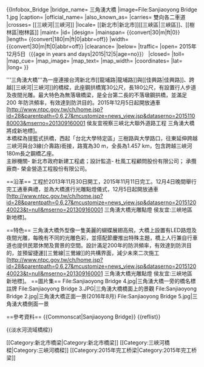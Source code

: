 {{Infobox_Bridge
|bridge_name= 三角湧大橋
|image=File:Sanjiaoyong Bridge 1.jpg 
|caption= 
|official_name= 
|also_known_as=
|carries= 雙向各二車道
|crosses= [[三峽河|三峽河]]
|locale= [[新北市|新北市]][[三峽區|三峽區]]、[[樹林區|樹林區]]
|maint= 
|id= 
|design= 
|mainspan= {{convert|30|m|ft|0}}
|length= {{convert|180|m|ft|0|abbr=off}}
|width= {{convert|30|m|ft|0|abbr=off}}
|clearance= 
|below= 
|traffic= 
|open= 2015年12月5日（{{age in years and days|2015|12|5|age=no}}）
|closed= 
|toll= 
|map_cue= 
|map_image= 
|map_text= 
|map_width= 
|coordinates=
|lat= 
|long= 
}}

'''三角湧大橋'''為一座連接台湾新北市[[龍埔路|龍埔路]]與[[佳興路|佳興路]]、跨越[[三峽河|三峽河]]的橋樑，此座鋼拱橋寬30公尺，長180公尺，有設置行人步道及夜間光雕。最大特色為無落墩橋梁，是全台第二長的不落墩鋼拱橋，並滿足 200 年防洪頻率，有效達到防洪目的。2015年12月5日起開放通車<ref>[http://www.ntpc.gov.tw/ch/home.jsp?id=28&parentpath=0,6,27&mcustomize=news_view.jsp&dataserno=201511080003&mserno=201309160001 侯友宜視察三峽北大聯外道路工程 三角湧大橋將成新地標]</ref>。
<br>
本橋樑為提籃式拱橋，西起「台北大學特定區」三樹路與大學路口，往東延伸跨越三峽河與台3線(介壽路)銜接，路寬為30 m，全長為1.457 km，包含跨越三峽河180m長之鋼橋乙座。
<br>
主辦機關- 新北市政府新建工程處；設計監造- 杜風工程顧問股份有限公司； 承攬廠商- 榮金營造工程股份有限公司。

==沿革==
工程於2013年11月30日開工，2015年11月11日完工。12月4日晚間舉行完工通車典禮，並為大橋進行光雕點燈儀式，12月5日起開放通車<ref>[http://www.ntpc.gov.tw/ch/home.jsp?id=28&parentpath=0,6,27&mcustomize=news_view.jsp&dataserno=201512040023&t=null&mserno=201309160001 三角湧大橋光雕點燈 侯友宜:三峽地區新地標]</ref>。

==特色==
三角湧大橋外型像一隻美麗的蝴蝶展翅高飛，大橋上設置有LED路燈及夜間光雕，每晚有不同的光雕色彩，並搭配節慶推出特殊主題，橋上人行兼自行車道也提供民眾休閒及賞景的空間。設計滿足200年的防洪頻率，有效達到防洪目的，並預留捷運[[三鶯線|三鶯線]]的共構界面，減少未來二次施工<ref>[http://www.ntpc.gov.tw/ch/home.jsp?id=28&parentpath=0,6,27&mcustomize=news_view.jsp&dataserno=201512040023&t=null&mserno=201309160001 三角湧大橋光雕點燈 侯友宜:三峽地區新地標]</ref>。
==圖片集==
<GALLERY>
File:Sanjiaoyong Bridge 4.jpg|三角湧大橋一旁的橋名標註牌
File:Sanjiaoyong Bridge 3.JPG|三角湧大橋橋面上的景觀
File:Sanjiaoyong Bridge 2.jpg|三角湧大橋正面一景(2016年8月)
File:Sanjiaoyong Bridge 5.jpg|三角湧大橋側面一景
</GALLERY>

==參考資料==
{{Commonscat|Sanjiaoyong Bridge}}
{{reflist}}

{{淡水河流域橋樑}}


[[Category:新北市橋梁|Category:新北市橋梁]]
[[Category:三峽河橋樑|Category:三峽河橋樑]]
[[Category:2015年完工桥梁|Category:2015年完工桥梁]]